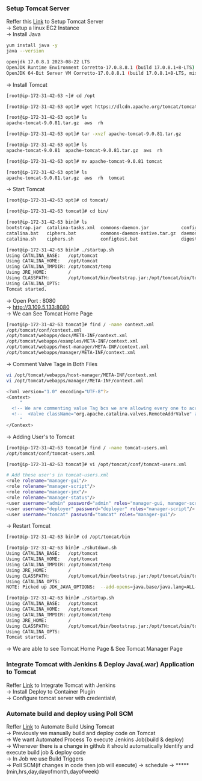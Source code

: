 ### Setup Tomcat Server
Reffer this [Link](https://drive.google.com/file/d/1OojntSgG7hEOV9wPm4gcLuy0En4AaCYO/view?usp=sharing) to Setup Tomcat Server\
→ Setup a linux EC2 Instance\
→ Install Java
```bash
yum install java -y
java --version

openjdk 17.0.8.1 2023-08-22 LTS
OpenJDK Runtime Environment Corretto-17.0.8.8.1 (build 17.0.8.1+8-LTS)
OpenJDK 64-Bit Server VM Corretto-17.0.8.8.1 (build 17.0.8.1+8-LTS, mixed mode, sharing)
```
→ Install Tomcat
```bash
[root@ip-172-31-42-63 ~]# cd /opt

[root@ip-172-31-42-63 opt]# wget https://dlcdn.apache.org/tomcat/tomcat-9/v9.0.81/bin/apache-tomcat-9.0.81.tar.gz

[root@ip-172-31-42-63 opt]# ls
apache-tomcat-9.0.81.tar.gz  aws  rh

[root@ip-172-31-42-63 opt]# tar -xvzf apache-tomcat-9.0.81.tar.gz 

[root@ip-172-31-42-63 opt]# ls
apache-tomcat-9.0.81  apache-tomcat-9.0.81.tar.gz  aws  rh

[root@ip-172-31-42-63 opt]# mv apache-tomcat-9.0.81 tomcat

[root@ip-172-31-42-63 opt]# ls
apache-tomcat-9.0.81.tar.gz  aws  rh  tomcat
```
→ Start Tomcat
```bash
[root@ip-172-31-42-63 opt]# cd tomcat/

[root@ip-172-31-42-63 tomcat]# cd bin/

[root@ip-172-31-42-63 bin]# ls
bootstrap.jar  catalina-tasks.xml  commons-daemon.jar            configtest.sh  digest.sh     setclasspath.bat  shutdown.sh  tomcat-juli.jar       tool-wrapper.sh
catalina.bat   ciphers.bat         commons-daemon-native.tar.gz  daemon.sh      makebase.bat  setclasspath.sh   startup.bat  tomcat-native.tar.gz  version.bat
catalina.sh    ciphers.sh          configtest.bat                digest.bat     makebase.sh   shutdown.bat      startup.sh   tool-wrapper.bat      version.sh

[root@ip-172-31-42-63 bin]# ./startup.sh 
Using CATALINA_BASE:   /opt/tomcat
Using CATALINA_HOME:   /opt/tomcat
Using CATALINA_TMPDIR: /opt/tomcat/temp
Using JRE_HOME:        /
Using CLASSPATH:       /opt/tomcat/bin/bootstrap.jar:/opt/tomcat/bin/tomcat-juli.jar
Using CATALINA_OPTS:   
Tomcat started.
```
→ Open Port : 8080 \
→ http://3.109.5.133:8080 \
→ We can See Tomcat Home Page 

```bash
[root@ip-172-31-42-63 tomcat]# find / -name context.xml
/opt/tomcat/conf/context.xml
/opt/tomcat/webapps/docs/META-INF/context.xml
/opt/tomcat/webapps/examples/META-INF/context.xml
/opt/tomcat/webapps/host-manager/META-INF/context.xml
/opt/tomcat/webapps/manager/META-INF/context.xml
```
→ Comment Valve Tage in Both Files
```bash
vi /opt/tomcat/webapps/host-manager/META-INF/context.xml
vi /opt/tomcat/webapps/manager/META-INF/context.xml
```
```bash
<?xml version="1.0" encoding="UTF-8"?>
<Context>
     "
  <!-- We are commenting value Tag bcs we are allowing every one to access manager-->
  <!--  <Valve className="org.apache.catalina.valves.RemoteAddrValve" allow="127\.\d+\.\d+\.\d+|::1|0:0:0:0:0:0:0:1" /> -->
     "
</Context>           
```
→ Adding User's to Tomcat
```bash
[root@ip-172-31-42-63 tomcat]# find / -name tomcat-users.xml
/opt/tomcat/conf/tomcat-users.xml

[root@ip-172-31-42-63 tomcat]# vi /opt/tomcat/conf/tomcat-users.xml

# Add these user's in tomcat-users.xml
<role rolename="manager-gui"/>
<role rolename="manager-script"/>
<role rolename="manager-jmx"/>
<role rolename="manager-status"/>
<user username="admin" password="admin" roles="manager-gui, manager-script, manager-jmx, manager-status"/>
<user username="deployer" password="deployer" roles="manager-script"/>
<user username="tomcat" password="tomcat" roles="manager-gui"/>
```
→ Restart Tomcat
```bash
[root@ip-172-31-42-63 bin]# cd /opt/tomcat/bin

[root@ip-172-31-42-63 bin]# ./shutdown.sh 
Using CATALINA_BASE:   /opt/tomcat
Using CATALINA_HOME:   /opt/tomcat
Using CATALINA_TMPDIR: /opt/tomcat/temp
Using JRE_HOME:        /
Using CLASSPATH:       /opt/tomcat/bin/bootstrap.jar:/opt/tomcat/bin/tomcat-juli.jar
Using CATALINA_OPTS:   
NOTE: Picked up JDK_JAVA_OPTIONS:  --add-opens=java.base/java.lang=ALL-UNNAMED --add-opens=java.base/java.io=ALL-UNNAMED --add-opens=java.base/java.util=ALL-UNNAMED --add-opens=java.base/java.util.concurrent=ALL-UNNAMED --add-opens=java.rmi/sun.rmi.transport=ALL-UNNAMED

[root@ip-172-31-42-63 bin]# ./startup.sh 
Using CATALINA_BASE:   /opt/tomcat
Using CATALINA_HOME:   /opt/tomcat
Using CATALINA_TMPDIR: /opt/tomcat/temp
Using JRE_HOME:        /
Using CLASSPATH:       /opt/tomcat/bin/bootstrap.jar:/opt/tomcat/bin/tomcat-juli.jar
Using CATALINA_OPTS:   
Tomcat started.
```
→ We are able to see Tomcat Home Page & See Tomcat Manager Page

### Integrate Tomcat with Jenkins & Deploy Java(.war) Application to Tomcat
Reffer [Link](https://drive.google.com/file/d/1Ne39WNPa6j8xT4k-R13VlTgYi6ANOeny/view?usp=sharing) to Integrate Tomcat with Jenkins \
→ Install Deploy to Container Plugin\
→ Configure tomcat server with credentials\

### Automate build and deploy using Poll SCM
Reffer [Link](https://drive.google.com/file/d/1TgZWJkj7BlFBd5aj7SFUQrhEcw3gW0o5/view?usp=sharing) to Automate Build Using Tomcat \
→ Previously we manually build and deploy code on Tomcat \
→ We want Automated Process To execute Jenkins Job(build & deploy)\
→ Whenever there is a change in github it should automatically Identify and execute build job & deploy code \
→ In Job we use Build Triggers \
→ Poll SCM(if changes in code then job will execute) → schedule → ***** (min,hrs,day,dayofmonth,dayofweek)